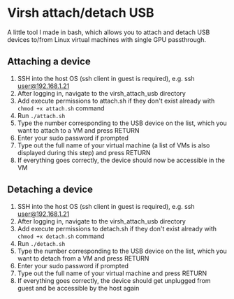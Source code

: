 # Virsh attach/detach USB

A little tool I made in bash, which allows you to attach and detach USB devices to/from Linux virtual machines with single GPU passthrough.


## Attaching a device

1. SSH into the host OS (ssh client in guest is required), e.g. ssh user@192.168.1.21
2. After logging in, navigate to the virsh_attach_usb directory
3. Add execute permissions to attach.sh if they don't exist already with `chmod +x attach.sh` command
4. Run `./attach.sh`
5. Type the number corresponding to the USB device on the list, which you want to attach to a VM and press RETURN
6. Enter your sudo password if prompted
7. Type out the full name of your virtual machine (a list of VMs is also displayed during this step) and press RETURN
8. If everything goes correctly, the device should now be accessible in the VM


## Detaching a device

1. SSH into the host OS (ssh client in guest is required), e.g. ssh user@192.168.1.21
2. After logging in, navigate to the virsh_attach_usb directory
3. Add execute permissions to detach.sh if they don't exist already with `chmod +x detach.sh` command
4. Run `./detach.sh`
5. Type the number corresponding to the USB device on the list, which you want to detach from a VM and press RETURN
6. Enter your sudo password if prompted
7. Type out the full name of your virtual machine and press RETURN
8. If everything goes correctly, the device should get unplugged from guest and be accessible by the host again
